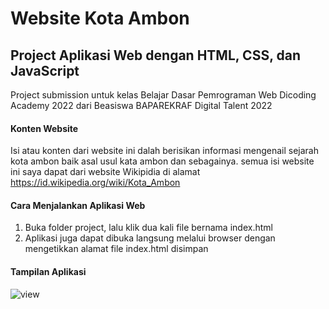 Website Kota Ambon
== 
Project Aplikasi Web dengan HTML, CSS, dan JavaScript
--
Project submission untuk kelas Belajar Dasar Pemrograman Web Dicoding Academy 2022 dari Beasiswa BAPAREKRAF Digital Talent 2022

#### Konten Website
Isi atau konten dari website ini dalah berisikan informasi mengenail sejarah kota ambon baik asal usul kata ambon dan sebagainya.
semua isi website ini saya dapat dari website Wikipidia di alamat https://id.wikipedia.org/wiki/Kota_Ambon

#### Cara Menjalankan Aplikasi Web
1. Buka folder project, lalu klik dua kali file bernama index.html
2. Aplikasi juga dapat dibuka langsung melalui browser dengan mengetikkan alamat file index.html disimpan

#### Tampilan Aplikasi
![view](https://user-images.githubusercontent.com/103019775/169749691-0eee610a-7d76-43aa-9bc5-7256bbc7d1ad.png)


